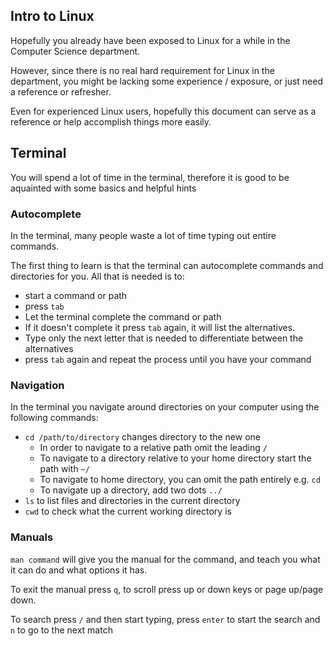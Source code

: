 ## Intro to Linux

Hopefully you already have been exposed to Linux for a while in the Computer Science department.

However, since there is no real hard requirement for Linux in the department, you might be lacking some experience / exposure, or just need a reference or refresher.

Even for experienced Linux users, hopefully this document can serve as a reference or help accomplish things more easily.

## Terminal
You will spend a lot of time in the terminal, therefore it is good to be aquainted with some basics and helpful hints

### Autocomplete
In the terminal, many people waste a lot of time typing out entire commands.

The first thing to learn is that the terminal can autocomplete commands and directories for you.
All that is needed is to:
* start a command or path
* press `tab`
* Let the terminal complete the command or path
* If it doesn't complete it press `tab` again, it will list the alternatives.
* Type only the next letter that is needed to differentiate between the alternatives
* press `tab` again and repeat the process until you have your command

### Navigation
In the terminal you navigate around directories on your computer using the following commands:
* `cd /path/to/directory` changes directory to the new one
  * In order to navigate to a relative path omit the leading `/`
  * To navigate to a directory relative to your home directory start the path with `~/`
  * To navigate to home directory, you can omit the path entirely e.g. `cd `
  * To navigate up a directory, add two dots `../`
* `ls` to list files and directories in the current directory
* `cwd` to check what the current working directory is

### Manuals
`man command` will give you the manual for the command, and teach you what it can do and what options it has.

To exit the manual press `q`, to scroll press up or down keys or page up/page down.

To search press `/` and then start typing, press `enter` to start the search and `n` to go to the next match

